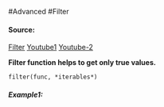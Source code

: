 #Advanced #Filter

#### Source:
[Filter](https://www.learnpython.org/en/Map%2C_Filter%2C_Reduce)
[Youtube1](https://www.youtube.com/watch?v=2E21RpSOZSA)
[Youtube-2](https://www.youtube.com/watch?v=keJmkX-hFE0)

**Filter function helps to get only true values.**

```
filter(func, *iterables*)
```


##### Example1:
```

```